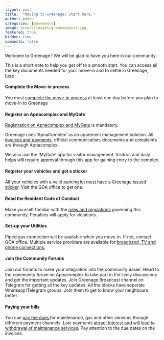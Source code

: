 ```yaml
---
layout: post
title:  "Moving to Greenage? Start here."
author: Admin
categories: [movements]
image: assets/images/greenagepic1.jpg
featured: true
hidden: true
comments: false
---
```


<p>Welcome to Greenage ! We will be glad to have you here in our community.</p>

<p>This is a short note to help you get off to a smooth start. You can access all the key documents needed for your move-in and to settle in Greenage, <a target="_blank" href="https://bit.ly/greenage-info">here</a>.</p>

#### Complete the Move-in process
You must <a href="{{ site.baseurl }}/movein/"> complete the move-in process</a> at least one day before you plan to move-in to Greenage

#### Register on Apnacomplex and MyGate
<a href="{{ site.baseurl }}/registration/">Registration on Apnacomplex and MyGate</a> is mandatory. 

Greenage uses ‘ApnaComplex’ as an apartment management solution. All <a href="{{ site.baseurl }}/dues/">invoices and payments</a>, official communication, documents and complaints are through Apnacomplex.  

We also use the ‘MyGate’ app for visitor management. Visitors and daily helps will require approval through this app for gaining entry to the complex. 

#### Register your vehicles and get a sticker
All your vehicles with a valid parking lot <a href="{{ site.baseurl }}/stickers/"> must have a Greenage issued sticker</a>. Visit the GOA office to get one. 

#### Read the Resident  Code of Conduct
Make yourself familiar with the <a href="{{ site.baseurl }}/coc/">rules and regulations</a> governing this community. Penalties will apply for violations. 

#### Set-up your Utilities
Piped gas connection will be available when you move-in. If not, contact GOA office. Multiple service providers are available for <a href="{{ site.baseurl }}/internet/">broadband, TV and phone connections.</a> 

#### Join the Community Forums
Join our forums to make your integration into the community easier. Head to the community forum on Apnacomplex to take part in the lively discussions and get the important updates. Join Greenage Broadcast channel on Telegram for getting all the key updates. All the blocks have seperate Whatsapp/Telegram groups. Join them to get to know your neighbours better.

#### Paying your bills
You can <a href="{{ site.baseurl }}/dues/"> pay the dues </a> for maintenance, gas and other services through different payment channels. Late payments <a target="_blank" href="https://drive.google.com/file/d/1ao0VQjafsTa7Ckv9gibEmt5gfRe0vBlN/view?usp=sharing">attract interest and will lead to withdrawal of maintenance services</a>. Pay attention to the due dates on the invoices.
